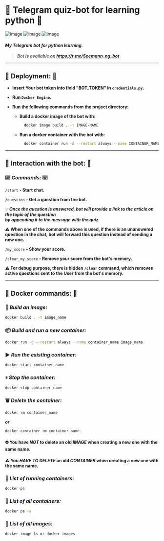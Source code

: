# 🤖 Telegram quiz-bot for learning python 🤖

![image](https://img.shields.io/badge/Python-FFD43B?style=for-the-badge&logo=python&logoColor=blue)
![image](https://img.shields.io/badge/Telegram-2CA5E0?style=for-the-badge&logo=telegram&logoColor=white)
![image](https://img.shields.io/badge/Docker-2CA5E0?style=for-the-badge&logo=docker&logoColor=white)

#### _My Telegram bot for python learning._

> ___Bot is available on https://t.me/Seemann_ng_bot___

----

## 💾 Deployment: 💾

- __Insert Your bot token into field "BOT_TOKEN" in `credentials.py`.__

- __Run `Docker Engine`.__

- __Run the following commands from the project directory:__

  - __Build a docker image of the bot with:__

    ```bash
      docker image build . -t IMAGE-NAME
    ```
  
  - __Run a docker container with the bot with:__

    ```bash
      docker container run -d --restart always --name CONTAINER_NAME IMAGE-NAME
    ```

----

## 📠 Interaction with the bot: 📠

### ⌨️ _Commands:_ ⌨️

`/start` __- Start chat.__
 
`/question` __- Get a question from the bot.__
 
💡 ___Once the question is answered, bot will provide a link to the article on the topic of the question\
by appending it to the message with the quiz.___
 
__⚠️ When one of the commands above is used, if there is an unanswered question in the chat, bot will forward this question instead of sending a new one.__

`/my_score` __- Show your score.__
 
`/clear_my_score` __- Remove your score from the bot's memory.__

__⚠️ For debug purpose, there is hidden `/clear` command,️ which removes active questions sent to the User 
from the bot's memory.__

----

## 🚢 Docker commands: 🚢

### 📝 _Build an image:_

```bash
docker build . -t image_name
```

### 📦 _Build and run a new container:_

```bash
docker run -d --restart always --name container_name image_name
```

### ▶️ _Run the existing container:_

```bash
docker start container_name
```

### ⏸ _Stop the container:_

```bash
docker stop container_name
```

### 🗑  _Delete the container:_

```bash
docker rm container_name
```

___or___

```bash
docker container rm container_name
```

#### ⛔️ You have _NOT_ to delete an old _IMAGE_ when creating a new one with the same name.

#### ⚠️ You _HAVE TO DELETE_ an old _CONTAINER_ when creating a new one with the same name.

### 🛂 _List of running containers:_

```bash
docker ps
```

### 🛅 _List of all containers:_

```bash
docker ps -a
```

### 🛃 _List of all images:_

```bash
docker image ls or docker images
```
